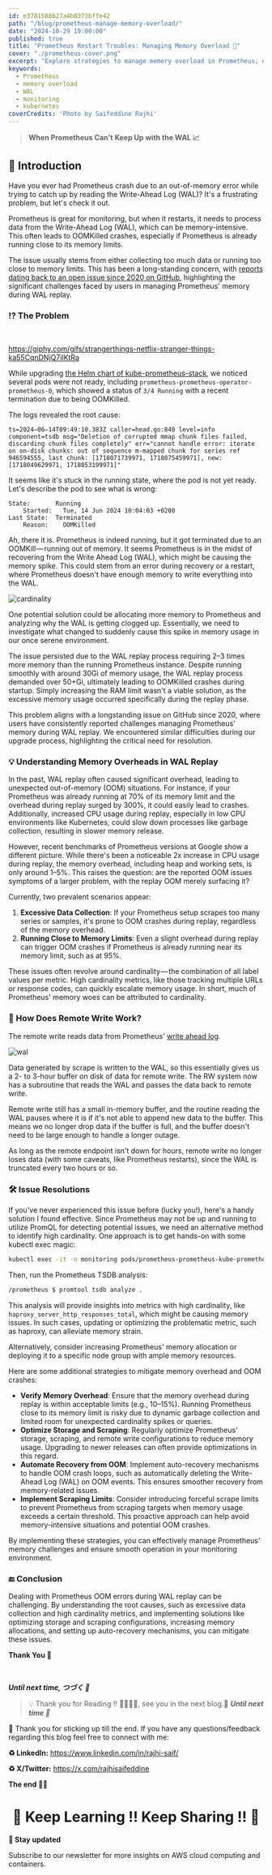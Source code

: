 ```yaml
---
id: e3781588b27a4b0373bffe42
path: "/blog/prometheus-manage-memory-overload/"
date: "2024-10-29 19:00:00"
published: true
title: "Prometheus Restart Troubles: Managing Memory Overload 🧠"
cover: "./prometheus-cover.png"
excerpt: "Explore strategies to manage memory overload in Prometheus, ensuring stability and performance even when dealing with large Write-Ahead Logs (WAL)."
keywords:
  - Prometheus
  - memory overload
  - WAL
  - monitoring
  - kubernetes
coverCredits: 'Photo by Saifeddine Rajhi'
---
```


> **When Prometheus Can't Keep Up with the WAL 📈**

## 📗 Introduction

Have you ever had Prometheus crash due to an out-of-memory error while trying to catch up by reading the Write-Ahead Log (WAL)? It's a frustrating problem, but let's check it out.

Prometheus is great for monitoring, but when it restarts, it needs to process data from the Write-Ahead Log (WAL), which can be memory-intensive. This often leads to OOMKilled crashes, especially if Prometheus is already running close to its memory limits.

The issue usually stems from either collecting too much data or running too close to memory limits. This has been a long-standing concern, with [reports dating back to an open issue since 2020 on GitHub](https://github.com/prometheus/prometheus/issues/6934), highlighting the significant challenges faced by users in managing Prometheus' memory during WAL replay.

### ⁉️ The Problem

<br>

https://giphy.com/gifs/strangerthings-netflix-stranger-things-ka55CqnDNjQ7iIKtRa

While upgrading [the Helm chart of kube-prometheus-stack](https://github.com/prometheus-community/helm-charts/tree/main/charts/kube-prometheus-stack), we noticed several pods were not ready, including `prometheus-prometheus-operator-prometheus-0`, which showed a status of `3/4 Running` with a recent termination due to being OOMKilled.

The logs revealed the root cause:

```shell
ts=2024–06–14T09:49:10.383Z caller=head.go:840 level=info component=tsdb msg="Deletion of corrupted mmap chunk files failed, discarding chunk files completely" err="cannot handle error: iterate on on-disk chunks: out of sequence m-mapped chunk for series ref 946594555, last chunk: [1718071739971, 1718075459971], new: [1718049629971, 1718053199971]"
```

It seems like it's stuck in the running state, where the pod is not yet ready. Let's describe the pod to see what is wrong:

```shell
State:       Running
    Started:   Tue, 14 Jun 2024 10:04:03 +0200
Last State:  Terminated
    Reason:    OOMKilled
```

Ah, there it is. Prometheus is indeed running, but it got terminated due to an OOMKill — running out of memory. It seems Prometheus is in the midst of recovering from the Write Ahead Log (WAL), which might be causing the memory spike. This could stem from an error during recovery or a restart, where Prometheus doesn't have enough memory to write everything into the WAL.

![cardinality](./cardinality.png)

One potential solution could be allocating more memory to Prometheus and analyzing why the WAL is getting clogged up. Essentially, we need to investigate what changed to suddenly cause this spike in memory usage in our once serene environment.

The issue persisted due to the WAL replay process requiring 2–3 times more memory than the running Prometheus instance. Despite running smoothly with around 30Gi of memory usage, the WAL replay process demanded over 50+Gi, ultimately leading to OOMKilled crashes during startup. Simply increasing the RAM limit wasn't a viable solution, as the excessive memory usage occurred specifically during the replay phase.

This problem aligns with a longstanding issue on GitHub since 2020, where users have consistently reported challenges managing Prometheus' memory during WAL replay. We encountered similar difficulties during our upgrade process, highlighting the critical need for resolution.

### 💡 Understanding Memory Overheads in WAL Replay

In the past, WAL replay often caused significant overhead, leading to unexpected out-of-memory (OOM) situations. For instance, if your Prometheus was already running at 70% of its memory limit and the overhead during replay surged by 300%, it could easily lead to crashes. Additionally, increased CPU usage during replay, especially in low CPU environments like Kubernetes, could slow down processes like garbage collection, resulting in slower memory release.

However, recent benchmarks of Prometheus versions at Google show a different picture. While there's been a noticeable 2x increase in CPU usage during replay, the memory overhead, including heap and working sets, is only around 1–5%. This raises the question: are the reported OOM issues symptoms of a larger problem, with the replay OOM merely surfacing it?

Currently, two prevalent scenarios appear:
1. **Excessive Data Collection**: If your Prometheus setup scrapes too many series or samples, it's prone to OOM crashes during replay, regardless of the memory overhead.
2. **Running Close to Memory Limits**: Even a slight overhead during replay can trigger OOM crashes if Prometheus is already running near its memory limit, such as at 95%.

These issues often revolve around cardinality — the combination of all label values per metric. High cardinality metrics, like those tracking multiple URLs or response codes, can quickly escalate memory usage. In short, much of Prometheus' memory woes can be attributed to cardinality.

### 🔄 How Does Remote Write Work?

The remote write reads data from Prometheus' [write ahead log](https://en.wikipedia.org/wiki/Write-ahead_logging).

![wal](./wal.png)

Data generated by scrape is written to the WAL, so this essentially gives us a 2- to 3-hour buffer on disk of data for remote write. The RW system now has a subroutine that reads the WAL and passes the data back to remote write.

Remote write still has a small in-memory buffer, and the routine reading the WAL pauses where it is if it's not able to append new data to the buffer. This means we no longer drop data if the buffer is full, and the buffer doesn't need to be large enough to handle a longer outage.

As long as the remote endpoint isn't down for hours, remote write no longer loses data (with some caveats, like Prometheus restarts), since the WAL is truncated every two hours or so.

### 🛠️ Issue Resolutions

If you've never experienced this issue before (lucky you!), here's a handy solution I found effective. Since Prometheus may not be up and running to utilize PromQL for detecting potential issues, we need an alternative method to identify high cardinality. One approach is to get hands-on with some kubectl exec magic:

```sh
kubectl exec -it -n monitoring pods/prometheus-prometheus-kube-prometheus-prometheus-0 -- sh
```

Then, run the Prometheus TSDB analysis:

```sh
/prometheus $ promtool tsdb analyze .
```

This analysis will provide insights into metrics with high cardinality, like `haproxy_server_http_responses_total`, which might be causing memory issues. In such cases, updating or optimizing the problematic metric, such as haproxy, can alleviate memory strain.

Alternatively, consider increasing Prometheus' memory allocation or deploying it to a specific node group with ample memory resources.

Here are some additional strategies to mitigate memory overhead and OOM crashes:

- **Verify Memory Overhead**: Ensure that the memory overhead during replay is within acceptable limits (e.g., 10–15%). Running Prometheus close to its memory limit is risky due to dynamic garbage collection and limited room for unexpected cardinality spikes or queries.
- **Optimize Storage and Scraping**: Regularly optimize Prometheus' storage, scraping, and remote write configurations to reduce memory usage. Upgrading to newer releases can often provide optimizations in this regard.
- **Automate Recovery from OOM**: Implement auto-recovery mechanisms to handle OOM crash loops, such as automatically deleting the Write-Ahead Log (WAL) on OOM events. This ensures smoother recovery from memory-related issues.
- **Implement Scraping Limits**: Consider introducing forceful scrape limits to prevent Prometheus from scraping targets when memory usage exceeds a certain threshold. This proactive approach can help avoid memory-intensive situations and potential OOM crashes.

By implementing these strategies, you can effectively manage Prometheus' memory challenges and ensure smooth operation in your monitoring environment.

### 🔚 Conclusion

Dealing with Prometheus OOM errors during WAL replay can be challenging. By understanding the root causes, such as excessive data collection and high cardinality metrics, and implementing solutions like optimizing storage and scraping configurations, increasing memory allocations, and setting up auto-recovery mechanisms, you can mitigate these issues.

**Thank You 🖤**

<br>

**_Until next time, つづく 🎉_**

> 💡 Thank you for Reading !! 🙌🏻😁📃, see you in the next blog.🤘  **_Until next time 🎉_**

🚀 Thank you for sticking up till the end. If you have any questions/feedback regarding this blog feel free to connect with me:

**♻️ LinkedIn:** https://www.linkedin.com/in/rajhi-saif/

**♻️ X/Twitter:** https://x.com/rajhisaifeddine

**The end ✌🏻**

<h1 align="center">🔰 Keep Learning !! Keep Sharing !! 🔰</h1>

**📅 Stay updated**

Subscribe to our newsletter for more insights on AWS cloud computing and containers.
